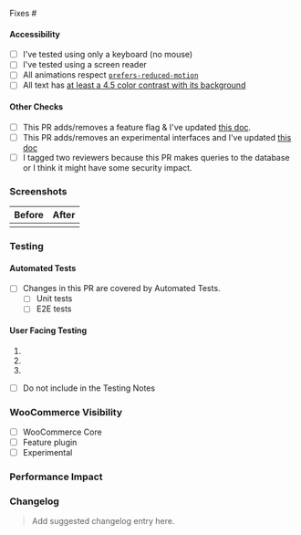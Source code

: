 <!-- Start by describing the changes made in this Pull Request, and the reason for such changes. -->

<!-- Reference any related issues or PRs here -->

Fixes #

<!-- Don't forget to update the title with something descriptive. -->
<!-- If you can, add the appropriate labels -->

#### Accessibility

<!-- If you've changed or added any interactions, check off the appropriate items below. You can delete any that don't apply. Use this space to elaborate on anything if needed. -->

- [ ] I've tested using only a keyboard (no mouse)
- [ ] I've tested using a screen reader
- [ ] All animations respect [`prefers-reduced-motion`](https://developer.mozilla.org/en-US/docs/Web/CSS/@media/prefers-reduced-motion)
- [ ] All text has [at least a 4.5 color contrast with its background](https://webaim.org/resources/contrastchecker/)

#### Other Checks

- [ ] This PR adds/removes a feature flag & I've updated [this doc](../docs/internal-developers/blocks/feature-flags-and-experimental-interfaces.md).
- [ ] This PR adds/removes an experimental interfaces and I've updated [this doc](../docs/internal-developers/blocks/feature-flags-and-experimental-interfaces.md)
- [ ] I tagged two reviewers because this PR makes queries to the database or I think it might have some security impact.

### Screenshots

<!-- If your change has a visual component, add a screenshot here. A "before" screenshot would also be helpful. -->

| Before | After |
| ------ | ----- |
|        |       |

### Testing

#### Automated Tests
* [ ] Changes in this PR are covered by Automated Tests.
  * [ ] Unit tests
  * [ ] E2E tests

#### User Facing Testing

<!-- Write these steps from the perspective of a "user" (merchant) familiar with WooCommerce. No need to spell out the steps for common setup scenarios (eg. "Create a product"), but do be specific about the thing being tested. Include screenshots demonstrating expectations where that will be helpful. -->

1.
2.
3.

* [ ] Do not include in the Testing Notes <!-- Check this box if this PR can't be tested by users (ie: it doesn't include user-facing changes or it can't be tested without manually modifying the code). -->

### WooCommerce Visibility

<!-- Check this [this doc](../docs/blocks/feature-flags-and-experimental-interfaces.md) to see if the change is visible in WC core or not (part of the feature plugin or experimental)-->

* [ ] WooCommerce Core
* [ ] Feature plugin
* [ ] Experimental

### Performance Impact

<!-- Please document any known performance impact (positive or negative) here. If negative, provide some rationale for why this is an okay tradeoff or how this will be addressed. -->

### Changelog

> Add suggested changelog entry here.
